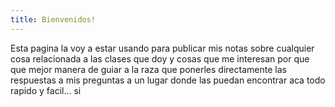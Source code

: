 ```yaml
---
title: Bienvenidos!
---
```


Esta pagina la voy a estar usando para publicar mis notas sobre cualquier cosa relacionada a las clases que doy y cosas que me interesan por que que mejor manera de guiar a la raza que ponerles directamente las respuestas a mis preguntas a un lugar donde las puedan encontrar aca todo rapido y facil... si
